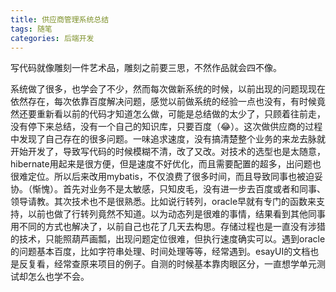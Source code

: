 ```yaml
---
title: 供应商管理系统总结
tags: 随笔
categories: 后端开发
---
```


写代码就像雕刻一件艺术品，雕刻之前要三思，不然作品就会四不像。
<!-- more -->

 系统做了很多，也学会了不少，然而每次做新系统的时候，以前出现的问题现现在依然存在，每次依靠百度解决问题，感觉以前做系统的经验一点也没有，有时候竟然还要重新看以前的代码才知道怎么做，可能是总结做的太少了，只顾着往前走，没有停下来总结，没有一个自己的知识库，只要百度（😂）。这次做供应商的过程中发现了自己存在的很多问题。一味追求速度，没有搞清楚整个业务的来龙去脉就开始开发了，导致写代码的时候模糊不清，改了又改。对技术的选型也是太随意，hibernate用起来是很方便，但是速度不好优化，而且需要配置的超多，出问题也很难定位。所以后来改用mybatis，不仅浪费了很多时间，而且导致同事也被迫妥协。（惭愧）。首先对业务不是太敏感，只知皮毛，没有进一步去百度或者和同事、领导请教。其次技术也不是很熟悉。比如说行转列，oracle早就有专门的函数来支持，以前也做了行转列竟然不知道。以为动态列是很难的事情，结果看到其他同事用不同的方式也解决了，以前自己也花了几天去构思。存储过程也是一直没有涉猎的技术，只能照葫芦画瓢，出现问题定位很难，但执行速度确实可以。遇到oracle的问题基本百度，比如字符串处理、时间处理等等，经常遇到。esayUI的文档也是反复看，经常查原来项目的例子。自测的时候基本靠肉眼区分，一直想学单元测试却怎么也学不会。